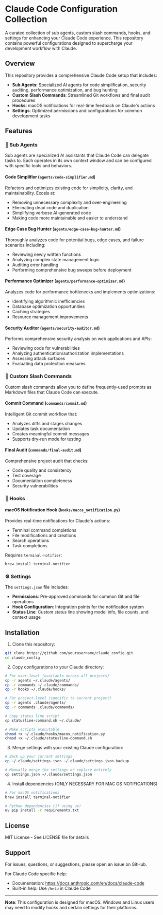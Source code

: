 # Claude Code Configuration Collection

A curated collection of sub agents, custom slash commands, hooks, and settings for enhancing your Claude Code experience. This repository contains powerful configurations designed to supercharge your development workflow with Claude.

## Overview

This repository provides a comprehensive Claude Code setup that includes:
- **Sub Agents**: Specialized AI agents for code simplification, security auditing, performance optimization, and bug hunting
- **Custom Slash Commands**: Streamlined Git workflows and final audit procedures
- **Hooks**: macOS notifications for real-time feedback on Claude's actions
- **Settings**: Optimized permissions and configurations for common development tasks

## Features

### 🤖 Sub Agents

Sub agents are specialized AI assistants that Claude Code can delegate tasks to. Each operates in its own context window and can be configured with specific tools and behaviors.

#### Code Simplifier (`agents/code-simplifier.md`)
Refactors and optimizes existing code for simplicity, clarity, and maintainability. Excels at:
- Removing unnecessary complexity and over-engineering
- Eliminating dead code and duplication
- Simplifying verbose AI-generated code
- Making code more maintainable and easier to understand

#### Edge Case Bug Hunter (`agents/edge-case-bug-hunter.md`)
Thoroughly analyzes code for potential bugs, edge cases, and failure scenarios including:
- Reviewing newly written functions
- Analyzing complex state management logic
- Auditing error handling
- Performing comprehensive bug sweeps before deployment

#### Performance Optimizer (`agents/performance-optimizer.md`)
Analyzes code for performance bottlenecks and implements optimizations:
- Identifying algorithmic inefficiencies
- Database optimization opportunities
- Caching strategies
- Resource management improvements

#### Security Auditor (`agents/security-auditor.md`)
Performs comprehensive security analysis on web applications and APIs:
- Reviewing code for vulnerabilities
- Analyzing authentication/authorization implementations
- Assessing attack surfaces
- Evaluating data protection measures

### 📝 Custom Slash Commands

Custom slash commands allow you to define frequently-used prompts as Markdown files that Claude Code can execute.

#### Commit Command (`commands/commit.md`)
Intelligent Git commit workflow that:
- Analyzes diffs and stages changes
- Updates task documentation
- Creates meaningful commit messages
- Supports dry-run mode for testing

#### Final Audit (`commands/final-audit.md`)
Comprehensive project audit that checks:
- Code quality and consistency
- Test coverage
- Documentation completeness
- Security vulnerabilities

### 🔔 Hooks

#### macOS Notification Hook (`hooks/macos_notification.py`)
Provides real-time notifications for Claude's actions:
- Terminal command completions
- File modifications and creations
- Search operations
- Task completions

Requires `terminal-notifier`:
```bash
brew install terminal-notifier
```

### ⚙️ Settings

The `settings.json` file includes:
- **Permissions**: Pre-approved commands for common Git and file operations
- **Hook Configuration**: Integration points for the notification system
- **Status Line**: Custom status line showing model info, file counts, and context usage

## Installation

1. Clone this repository:
```bash
git clone https://github.com/yourusername/claude_config.git
cd claude_config
```

2. Copy configurations to your Claude directory:
```bash
# For user-level (available across all projects)
cp -r agents ~/.claude/agents/
cp -r commands ~/.claude/commands/
cp -r hooks ~/.claude/hooks/

# For project-level (specific to current project)
cp -r agents .claude/agents/
cp -r commands .claude/commands/

# Copy status line script
cp statusline-command.sh ~/.claude/

# Make scripts executable
chmod +x ~/.claude/hooks/macos_notification.py
chmod +x ~/.claude/statusline-command.sh
```

3. Merge settings with your existing Claude configuration:
```bash
# Back up your current settings
cp ~/.claude/settings.json ~/.claude/settings.json.backup

# Manually merge the settings or replace entirely
cp settings.json ~/.claude/settings.json
```

4. Install dependencies (ONLY NECESSARY FOR MAC OS NOTIFICATIONS)
```bash
# For macOS notifications
brew install terminal-notifier

# Python dependencies (if using uv)
uv pip install -r requirements.txt
```

## License

MIT License - See LICENSE file for details

## Support

For issues, questions, or suggestions, please open an issue on GitHub.

For Claude Code specific help:
- Documentation: https://docs.anthropic.com/en/docs/claude-code
- Built-in help: Use `/help` in Claude Code

---

**Note**: This configuration is designed for macOS. Windows and Linux users may need to modify hooks and certain settings for their platforms.